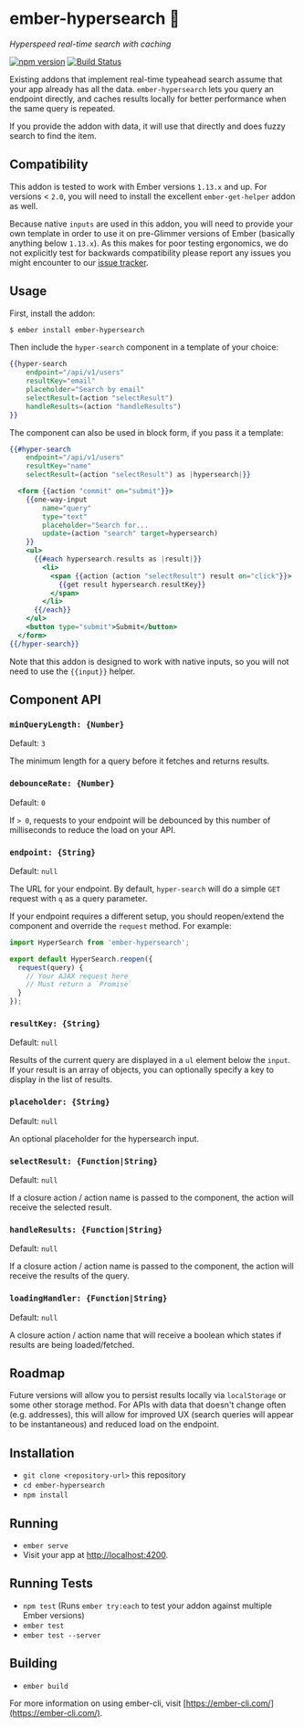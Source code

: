 # ember-hypersearch :dash:
*Hyperspeed real-time search with caching*

[![npm version](https://badge.fury.io/js/ember-hypersearch.svg)](https://badge.fury.io/js/ember-hypersearch) [![Build Status](https://travis-ci.org/poteto/ember-hypersearch.svg?branch=master)](https://travis-ci.org/poteto/ember-hypersearch)

Existing addons that implement real-time typeahead search assume that your app already has all the data. `ember-hypersearch` lets you query an endpoint directly, and caches results locally for better performance when the same query is repeated.

If you provide the addon with data, it will use that directly and does fuzzy search to find the item.

## Compatibility

This addon is tested to work with Ember versions `1.13.x` and up. For versions < `2.0`, you will need to install the excellent `ember-get-helper` addon as well.

Because native `inputs` are used in this addon, you will need to provide your own template in order to use it on pre-Glimmer versions of Ember (basically anything below `1.13.x`). As this makes for poor testing ergonomics, we do not explicitly test for backwards compatibility please report any issues you might encounter to our [issue tracker](https://www.github.com/poteto/ember-hypersearch/issues).

## Usage

First, install the addon:

```sh
$ ember install ember-hypersearch
```

Then include the `hyper-search` component in a template of your choice:

```hbs
{{hyper-search
    endpoint="/api/v1/users"
    resultKey="email"
    placeholder="Search by email"
    selectResult=(action "selectResult")
    handleResults=(action "handleResults")
}}
```

The component can also be used in block form, if you pass it a template:

```hbs
{{#hyper-search
    endpoint="/api/v1/users"
    resultKey="name"
    selectResult=(action "selectResult") as |hypersearch|}}

  <form {{action "commit" on="submit"}}>
    {{one-way-input
        name="query"
        type="text"
        placeholder="Search for...
        update=(action "search" target=hypersearch)
    }}
    <ul>
      {{#each hypersearch.results as |result|}}
        <li>
          <span {{action (action "selectResult") result on="click"}}>
            {{get result hypersearch.resultKey}}
          </span>
        </li>
      {{/each}}
    </ul>
    <button type="submit">Submit</button>
  </form>
{{/hyper-search}}
```

Note that this addon is designed to work with native inputs, so you will not need to use the `{{input}}` helper.

## Component API

### `minQueryLength: {Number}`

Default: `3`

The minimum length for a query before it fetches and returns results.

### `debounceRate: {Number}`

Default: `0`

If `> 0`, requests to your endpoint will be debounced by this number of milliseconds to reduce the load on your API.

### `endpoint: {String}`

Default: `null`

The URL for your endpoint. By default, `hyper-search` will do a simple `GET` request with `q` as a query parameter.

If your endpoint requires a different setup, you should reopen/extend the component and override the `request` method. For example:

```js
import HyperSearch from 'ember-hypersearch';

export default HyperSearch.reopen({
  request(query) {
    // Your AJAX request here
    // Must return a `Promise`
  }
});
```

### `resultKey: {String}`

Default: `null`

Results of the current query are displayed in a `ul` element below the `input`. If your result is an array of objects, you can optionally specify a key to display in the list of results.

### `placeholder: {String}`

Default: `null`

An optional placeholder for the hypersearch input.

### `selectResult: {Function|String}`

Default: `null`

If a closure action / action name is passed to the component, the action will receive the selected result.

### `handleResults: {Function|String}`

Default: `null`

If a closure action / action name is passed to the component, the action will receive the results of the query.

### `loadingHandler: {Function|String}`

Default: `null`

A closure action / action name that will receive a boolean which states if results are being loaded/fetched.

## Roadmap

Future versions will allow you to persist results locally via `localStorage` or some other storage method. For APIs with data that doesn't change often (e.g. addresses), this will allow for improved UX (search queries will appear to be instantaneous) and reduced load on the endpoint.

## Installation

* `git clone <repository-url>` this repository
* `cd ember-hypersearch`
* `npm install`

## Running

* `ember serve`
* Visit your app at [http://localhost:4200](http://localhost:4200).

## Running Tests

* `npm test` (Runs `ember try:each` to test your addon against multiple Ember versions)
* `ember test`
* `ember test --server`

## Building

* `ember build`

For more information on using ember-cli, visit [https://ember-cli.com/](https://ember-cli.com/).
